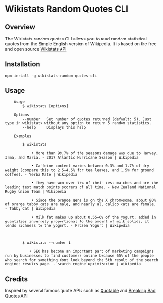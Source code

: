 # Wikistats Random Quotes CLI

## Overview

The Wikistats random quotes CLI allows you to read random statistical quotes from the Simple English version of Wikipedia.  It is based on the free and open source [Wikistats API](https://github.com/statistron/wikistatsAPI)


## Installation

```
npm install -g wikistats-random-quotes-cli
```

## Usage

```
    Usage
        $ wikistats [options]

    Options
        --number   Set number of quotes returned (default: 5). Just type in wikistats without any option to return 5 random statistics.
        --help     Displays this help 

    Examples

        $ wikistats

            • More than 99.7% of the seasons damage was due to Harvey, Irma, and Maria. - 2017 Atlantic Hurricane Season | Wikipedia

            • Caffeine content varies between 0.3% and 1.7% of dry weight (compare this to 2.5–4.5% for tea leaves, and 1.5% for ground coffee). - Yerba Mate | Wikipedia

            • They have won over 76% of their test matches and are the leading test match points scorers of all time. - New Zealand National Rugby Union Team | Wikipedia

            • Since the orange gene is on the X chromosome, about 80% of orange tabby cats are male, and nearly all calico cats are female. - Tabby Cat | Wikipedia

            • Milk fat makes up about 0.55–6% of the yogurt; added in quantities inversely proportional to the amount of milk solids, it lends richness to the yogurt. - Frozen Yogurt | Wikipedia

            

        $ wikistats --number 1

           • SEO has become an important part of marketing campaigns run by businesses to find customers online because 65% of the people who search for something dont look beyond the 5th result of the search engines results page. - Search Engine Optimization | Wikipedia

```

## Credits
Inspired by several famous quote APIs such as [Quotable](https://github.com/lukePeavey/quotable) and [Breaking Bad Quotes API](https://github.com/shevabam/breaking-bad-quotes)